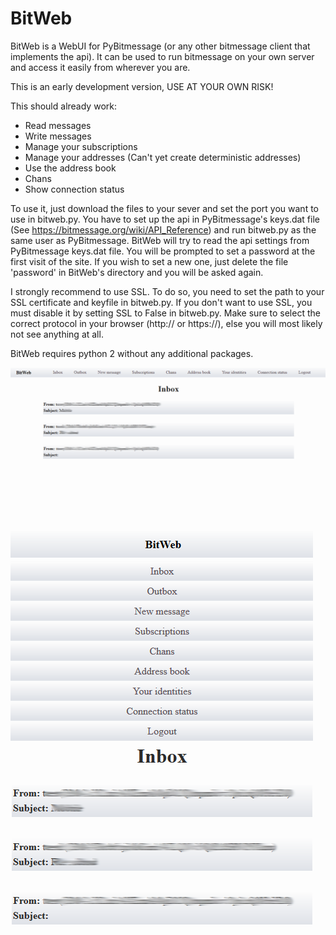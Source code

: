 BitWeb
======

BitWeb is a WebUI for PyBitmessage (or any other bitmessage client that implements the api).
It can be used to run bitmessage on your own server and access it easily from wherever you are.

This is an early development version, USE AT YOUR OWN RISK!

This should already work:

* Read messages
* Write messages
* Manage your subscriptions
* Manage your addresses (Can't yet create deterministic addresses)
* Use the address book
* Chans
* Show connection status

To use it, just download the files to your sever and set the port you want to use in bitweb.py. You have to set up the api in PyBitmessage's keys.dat file (See https://bitmessage.org/wiki/API_Reference) and run bitweb.py as the same user as PyBitmessage.
BitWeb will try to read the api settings from PyBitmessage keys.dat file.
You will be prompted to set a password at the first visit of the site. If you wish to set a new one, just delete the file 'password' in BitWeb's directory and you will be asked again.

I strongly recommend to use SSL. To do so, you need to set the path to your SSL certificate and keyfile in bitweb.py. If you don't want to use SSL, you must disable it by setting SSL to False in bitweb.py.
Make sure to select the correct protocol in your browser (http:// or https://), else you will most likely not see anything at all.

BitWeb requires python 2 without any additional packages.

![Screenshot](screenshot1.png?raw=true "Screenshot")
![Screenshot](screenshot2.png?raw=true "Screenshot Responsive")
